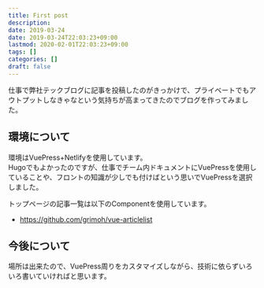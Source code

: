 ```yaml
---
title: First post
description: 
date: 2019-03-24
date: 2019-03-24T22:03:23+09:00
lastmod: 2020-02-01T22:03:23+09:00
tags: []
categories: []
draft: false
---
```


仕事で弊社テックブログに記事を投稿したのがきっかけで、プライベートでもアウトプットしなきゃなという気持ちが高まってきたのでブログを作ってみました。

## 環境について
環境はVuePress+Netlifyを使用しています。<br>
Hugoでもよかったのですが、仕事でチーム内ドキュメントにVuePressを使用していることや、フロントの知識が少しでも付けばという思いでVuePressを選択しました。<br>

トップページの記事一覧は以下のComponentを使用しています。
* https://github.com/grimoh/vue-articlelist

 ## 今後について
 場所は出来たので、VuePress周りをカスタマイズしながら、技術に依らずいろいろ書いていければと思います。

